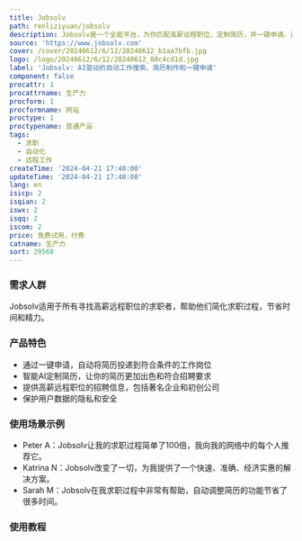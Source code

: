 ```yaml
---
title: Jobsolv
path: renliziyuan/jobsolv
description: Jobsolv是一个全能平台，为你匹配高薪远程职位、定制简历，并一键申请。通过Jobsolv加速你的求职过程！
source: 'https://www.jobsolv.com'
cover: /cover/20240612/6/12/20240612_b1aa7bfb.jpg
logo: /logo/20240612/6/12/20240612_80c4cd1d.jpg
label: 'Jobsolv: AI驱动的自动工作搜索、简历制作和一键申请'
component: false
procattr: 1
procattrname: 生产力
procform: 1
procformname: 网站
proctype: 1
proctypename: 普通产品
tags:
  - 求职
  - 自动化
  - 远程工作
createTime: '2024-04-21 17:40:00'
updateTime: '2024-04-21 17:40:00'
lang: en
isicp: 2
isqian: 2
iswx: 2
isqq: 2
iscom: 2
price: 免费试用，付费
catname: 生产力
sort: 29568
---
```




### 需求人群
Jobsolv适用于所有寻找高薪远程职位的求职者，帮助他们简化求职过程，节省时间和精力。

### 产品特色
- 通过一键申请，自动将简历投递到符合条件的工作岗位
- 智能AI定制简历，让你的简历更加出色和符合招聘要求
- 提供高薪远程职位的招聘信息，包括著名企业和初创公司
- 保护用户数据的隐私和安全

### 使用场景示例
- Peter A：Jobsolv让我的求职过程简单了100倍，我向我的网络中的每个人推荐它。
- Katrina N：Jobsolv改变了一切，为我提供了一个快速、准确、经济实惠的解决方案。
- Sarah M：Jobsolv在我求职过程中非常有帮助，自动调整简历的功能节省了很多时间。

### 使用教程


  
